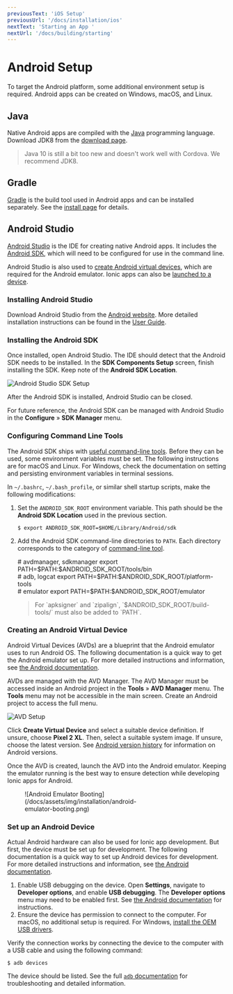 ```yaml
---
previousText: 'iOS Setup'
previousUrl: '/docs/installation/ios'
nextText: 'Starting an App '
nextUrl: '/docs/building/starting'
---
```


# Android Setup

To target the Android platform, some additional environment setup is required. Android apps can be created on Windows, macOS, and Linux.

## Java

Native Android apps are compiled with the <a href="https://java.com/en/" target="_blank">Java</a> programming language. Download JDK8 from the <a href="http://www.oracle.com/technetwork/java/javase/downloads/jdk8-downloads-2133151.html" target="_blank">download page</a>.

<blockquote>
  <p>Java 10 is still a bit too new and doesn't work well with Cordova. We recommend JDK8.</p>
</blockquote>

## Gradle

<a href="https://gradle.org/" target="_blank">Gradle</a> is the build tool used in Android apps and can be installed separately. See the <a href="https://gradle.org/install/" target="_blank">install page</a> for details.

## Android Studio

<a href="https://developer.android.com/studio/" target="_blank">Android Studio</a> is the IDE for creating native Android apps. It includes the [Android SDK](/docs/faq/glossary#android-sdk), which will need to be configured for use in the command line.

Android Studio is also used to [create Android virtual devices](/docs/installation/android#creating-an-android-virtual-device), which are required for the Android emulator. Ionic apps can also be [launched to a device](/docs/installation/android#set-up-an-android-device).

### Installing Android Studio

Download Android Studio from the <a href="https://developer.android.com/studio/" target="_blank">Android website<a>. More detailed installation instructions can be found in the <a href="https://developer.android.com/studio/install" target="_blank">User Guide</a>.

### Installing the Android SDK

Once installed, open Android Studio. The IDE should detect that the Android SDK needs to be installed. In the **SDK Components Setup** screen, finish installing the SDK. Keep note of the **Android SDK Location**.

![Android Studio SDK Setup](/docs/assets/img/installation/android-studio-sdk-setup.png)

After the Android SDK is installed, Android Studio can be closed.

For future reference, the Android SDK can be managed with Android Studio in the **Configure** &raquo; **SDK Manager** menu.

### Configuring Command Line Tools

The Android SDK ships with <a href="https://developer.android.com/studio/command-line/" target="_blank">useful command-line tools</a>. Before they can be used, some environment variables must be set. The following instructions are for macOS and Linux. For Windows, check the documentation on setting and persisting environment variables in terminal sessions.

In `~/.bashrc`, `~/.bash_profile`, or similar shell startup scripts, make the following modifications:

1. Set the `ANDROID_SDK_ROOT` environment variable. This path should be the **Android SDK Location** used in the previous section.

   ```shell
   $ export ANDROID_SDK_ROOT=$HOME/Library/Android/sdk
   ```

1. Add the Android SDK command-line directories to `PATH`. Each directory corresponds to the category of <a href="https://developer.android.com/studio/command-line/" target="_blank">command-line tool</a>.

   <command-line nobuttons>
      <command-output># avdmanager, sdkmanager</command-output>
      <command-prompt>export PATH=$PATH:$ANDROID_SDK_ROOT/tools/bin</command-prompt>
      <br />
      <command-output># adb, logcat</command-output>
      <command-prompt>export PATH=$PATH:$ANDROID_SDK_ROOT/platform-tools</command-prompt>
      <br />
      <command-output># emulator</command-output>
      <command-prompt>export PATH=$PATH:$ANDROID_SDK_ROOT/emulator</command-prompt>
   </command-line>

   <blockquote>
     <p>For `apksigner` and `zipalign`, `$ANDROID_SDK_ROOT/build-tools/<version>` must also be added to `PATH`.</p>
   </blockquote>

### Creating an Android Virtual Device

Android Virtual Devices (AVDs) are a blueprint that the Android emulator uses to run Android OS. The following documentation is a quick way to get the Android emulator set up. For more detailed instructions and information, see <a href="https://developer.android.com/studio/run/managing-avds" target="_blank">the Android documentation</a>.

AVDs are managed with the AVD Manager. The AVD Manager must be accessed inside an Android project in the **Tools** &raquo; **AVD Manager** menu. The **Tools** menu may not be accessible in the main screen. Create an Android project to access the full menu.

![AVD Setup](/docs/assets/img/installation/android-studio-avd-setup.png)

Click **Create Virtual Device** and select a suitable device definition. If unsure, choose **Pixel 2 XL**. Then, select a suitable system image. If unsure, choose the latest version. See <a href="https://en.wikipedia.org/wiki/Android_version_history" target="_blank">Android version history</a> for information on Android versions.

Once the AVD is created, launch the AVD into the Android emulator. Keeping the emulator running is the best way to ensure detection while developing Ionic apps for Android.

<figure class="center" style="width: 300px">
    ![Android Emulator Booting](/docs/assets/img/installation/android-emulator-booting.png)
</figure>

### Set up an Android Device

Actual Android hardware can also be used for Ionic app development. But first, the device must be set up for development. The following documentation is a quick way to set up Android devices for development. For more detailed instructions and information, see <a href="https://developer.android.com/studio/run/device" target="_blank">the Android documentation</a>.

1. Enable USB debugging on the device. Open **Settings**, navigate to **Developer options**, and enable **USB debugging**. The **Developer options** menu may need to be enabled first. See <a href="https://developer.android.com/studio/debug/dev-options" target="_blank">the Android documentation</a> for instructions.
1. Ensure the device has permission to connect to the computer. For macOS, no additional setup is required. For Windows, <a href="https://developer.android.com/studio/run/oem-usb" target="_blank">install the OEM USB drivers</a>.

Verify the connection works by connecting the device to the computer with a USB cable and using the following command:

```shell
$ adb devices
```

The device should be listed. See the full <a href="https://developer.android.com/studio/command-line/adb" target="_blank">`adb` documentation</a> for troubleshooting and detailed information.
